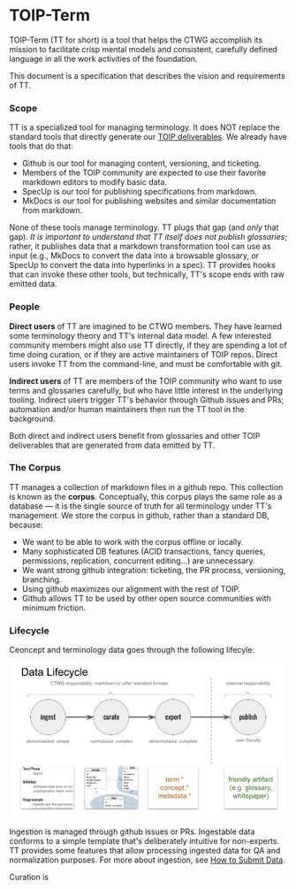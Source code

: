 # TOIP-Term

TOIP-Term (TT for short) is a tool that helps the CTWG accomplish its mission to facilitate crisp mental models and consistent, carefully defined language in all the work activities of the foundation.

This document is a specification that describes the vision and requirements of TT.

### Scope

TT is a specialized tool for managing terminology. It does NOT replace the standard tools that directly generate our [TOIP deliverables](https://github.com/trustoverip/deliverables/). We already have tools that do that:

* Github is our tool for managing content, versioning, and ticketing.
* Members of the TOIP community are expected to use their favorite markdown editors to modify basic data.
* SpecUp is our tool for publishing specifications from markdown.
* MkDocs is our tool for publishing websites and similar documentation from markdown.

None of these tools manage terminology. TT plugs that gap (and _only_ that gap). *It is important to understand that TT itself does not publish glossaries*; rather, it publishes data that a markdown transformation tool can use as input (e.g., MkDocs to convert the data into a browsable glossary, or SpecUp to convert the data into hyperlinks in a spec). TT provides hooks that can invoke these other tools, but technically, TT's scope ends with raw emitted data.

### People

__Direct users__ of TT are imagined to be CTWG members. They have learned some terminology theory and TT's internal data model. A few interested community members might also use TT directly, if they are spending a lot of time doing curation, or if they are active maintainers of TOIP repos. Direct users invoke TT from the command-line, and must be comfortable with git.

__Indirect users__ of TT are members of the TOIP community who want to use terms and glossaries carefully, but who have little interest in the underlying tooling. Indirect users trigger TT's behavior through Github issues and PRs; automation and/or human maintainers then run the TT tool in the background.

Both direct and indirect users benefit from glossaries and other TOIP deliverables that are generated from data emitted by TT.

### The Corpus

TT manages a collection of markdown files in a github repo. This collection is known as the __corpus__. Conceptually, this corpus plays the same role as a database &mdash; it is the single source of truth for all terminology under TT's management. We store the corpus in github, rather than a standard DB, because:

* We want to be able to work with the corpus offline or locally.
* Many sophisticated DB features (ACID transactions, fancy queries, permissions, replication, concurrent editing...) are unnecessary.
* We want strong github integration: ticketing, the PR process, versioning, branching.
* Using github maximizes our alignment with the rest of TOIP.
* Github allows TT to be used by other open source communities with minimum friction.

### Lifecycle

Ceoncept and terminology data goes through the following lifecyle:

![lifecylce](../docs/lifecycle.png)

Ingestion is managed through github issues or PRs. Ingestable data conforms to a simple template that's deliberately intuitive for non-experts. TT provides some features that allow processing ingested data for QA and normalization purposes. For more about ingestion, see [How to Submit Data](../docs/submit.md).

Curation is 